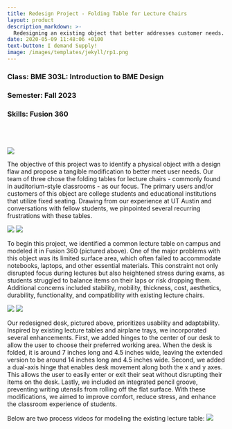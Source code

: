 ```yaml
---
title: Redesign Project - Folding Table for Lecture Chairs
layout: product
description_markdown: >-
  Redesigning an existing object that better addresses customer needs. 
date: 2020-05-09 11:48:06 +0100
text-button: I demand Supply!
image: /images/templates/jekyll/rp1.png
---
```

### Class: BME 303L: Introduction to BME Design
### Semester: Fall 2023
### Skills: Fusion 360
<br>
<br>
<br>

<img class="w-100" src="{{site.baseurl}}/images/templates/rp2.png">

  The objective of this project was to identify a physical object with a design flaw and propose a tangible modification to better meet user needs. Our team of three chose the folding tables for lecture chairs - commonly found in auditorium-style classrooms -  as our focus. The primary users and/or customers of this object are college students and educational institutions that utilize fixed seating. Drawing from our experience at UT Austin and conversations with fellow students, we pinpointed several recurring frustrations with these tables. 

<img class="w-100" src="{{site.baseurl}}/images/templates/rp2.png">
<img class="w-100" src="{{site.baseurl}}/images/templates/rp3.png">

  To begin this project, we identified a common lecture table on campus and modeled it in Fusion 360 (pictured above). One of the major problems with this object was its limited surface area, which often failed to accommodate notebooks, laptops, and other essential materials. This constraint not only disrupted focus during lectures but also heightened stress during exams, as students struggled to balance items on their laps or risk dropping them. Additional concerns included stability, mobility, thickness, cost, aesthetics, durability, functionality, and compatibility with existing lecture chairs. 

<img class="w-100" src="{{site.baseurl}}/images/templates/rp4.png">
<img class="w-100" src="{{site.baseurl}}/images/templates/rp5.png">

  Our redesigned desk, pictured above, prioritizes usability and adaptability. Inspired by existing lecture tables and airplane trays, we incorporated several enhancements. First, we added hinges to the center of our desk to allow the user to choose their preferred working area. When the desk is folded, it is around 7 inches long and 4.5 inches wide, leaving the extended version to be around 14 inches long and 4.5 inches wide. Second, we added a dual-axis hinge that enables desk movement along both the x and y axes. This allows the user to easily enter or exit their seat without disrupting their items on the desk. Lastly, we included an integrated pencil groove, preventing writing utensils from rolling off the flat surface. With these modifications, we aimed to improve comfort, reduce stress, and enhance the classroom experience of students. 

Below are two process videos for modeling the existing lecture table:
<img class="w-100" src="{{site.baseurl}}/images/screenshot.png">
